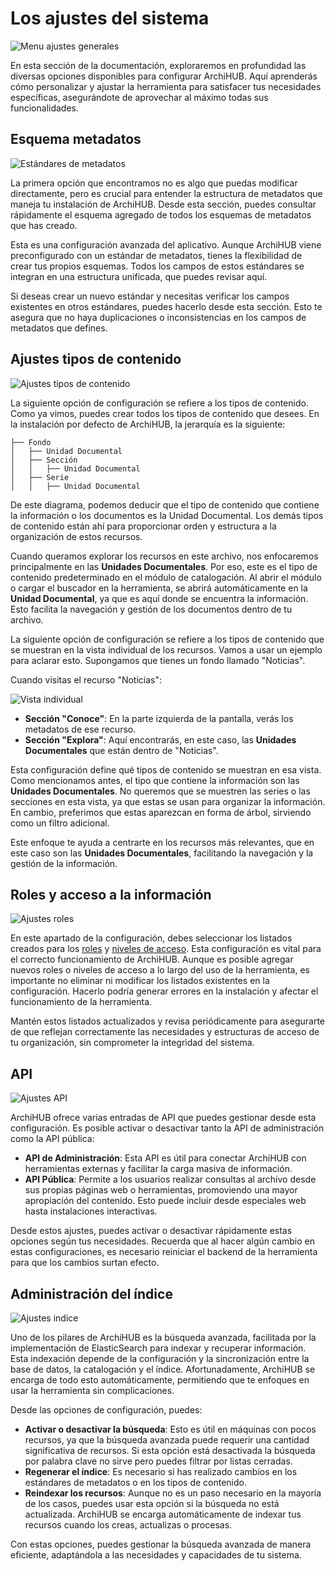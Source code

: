 # Los ajustes del sistema

![Menu ajustes generales](/imagenes/menu_ajustes.gif)

En esta sección de la documentación, exploraremos en profundidad las diversas opciones disponibles para configurar ArchiHUB. Aquí aprenderás cómo personalizar y ajustar la herramienta para satisfacer tus necesidades específicas, asegurándote de aprovechar al máximo todas sus funcionalidades.

## Esquema metadatos

![Estándares de metadatos](/imagenes/estandares.png)

La primera opción que encontramos no es algo que puedas modificar directamente, pero es crucial para entender la estructura de metadatos que maneja tu instalación de ArchiHUB. Desde esta sección, puedes consultar rápidamente el esquema agregado de todos los esquemas de metadatos que has creado.

Esta es una configuración avanzada del aplicativo. Aunque ArchiHUB viene preconfigurado con un estándar de metadatos, tienes la flexibilidad de crear tus propios esquemas. Todos los campos de estos estándares se integran en una estructura unificada, que puedes revisar aquí.

Si deseas crear un nuevo estándar y necesitas verificar los campos existentes en otros estándares, puedes hacerlo desde esta sección. Esto te asegura que no haya duplicaciones o inconsistencias en los campos de metadatos que defines.

## Ajustes tipos de contenido

![Ajustes tipos de contenido](/imagenes/ajustes_tipos.png)

La siguiente opción de configuración se refiere a los tipos de contenido. Como ya vimos, puedes crear todos los tipos de contenido que desees. En la instalación por defecto de ArchiHUB, la jerarquía es la siguiente:

 ```
├── Fondo
│   ├── Unidad Documental
│   ├── Sección
│   │   ├── Unidad Documental
│   ├── Serie
│   │   ├── Unidad Documental
 ```

De este diagrama, podemos deducir que el tipo de contenido que contiene la información o los documentos es la Unidad Documental. Los demás tipos de contenido están ahí para proporcionar orden y estructura a la organización de estos recursos.

Cuando queramos explorar los recursos en este archivo, nos enfocaremos principalmente en las __Unidades Documentales__. Por eso, este es el tipo de contenido predeterminado en el módulo de catalogación. Al abrir el módulo o cargar el buscador en la herramienta, se abrirá automáticamente en la __Unidad Documental__, ya que es aquí donde se encuentra la información. Esto facilita la navegación y gestión de los documentos dentro de tu archivo.

La siguiente opción de configuración se refiere a los tipos de contenido que se muestran en la vista individual de los recursos. Vamos a usar un ejemplo para aclarar esto. Supongamos que tienes un fondo llamado "Noticias".

Cuando visitas el recurso "Noticias":

![Vista individual](/imagenes/vista_individual.png)

- __Sección "Conoce"__: En la parte izquierda de la pantalla, verás los metadatos de ese recurso.
- __Sección "Explora"__: Aquí encontrarás, en este caso, las __Unidades Documentales__ que están dentro de "Noticias".

Esta configuración define qué tipos de contenido se muestran en esa vista. Como mencionamos antes, el tipo que contiene la información son las __Unidades Documentales__. No queremos que se muestren las series o las secciones en esta vista, ya que estas se usan para organizar la información. En cambio, preferimos que estas aparezcan en forma de árbol, sirviendo como un filtro adicional.

Este enfoque te ayuda a centrarte en los recursos más relevantes, que en este caso son las __Unidades Documentales__, facilitando la navegación y la gestión de la información.

## Roles y acceso a la información

![Ajustes roles](/imagenes/ajustes_roles.png)

En este apartado de la configuración, debes seleccionar los listados creados para los [roles](roles.md) y [niveles de acceso](acceso.md). Esta configuración es vital para el correcto funcionamiento de ArchiHUB. Aunque es posible agregar nuevos roles o niveles de acceso a lo largo del uso de la herramienta, es importante no eliminar ni modificar los listados existentes en la configuración. Hacerlo podría generar errores en la instalación y afectar el funcionamiento de la herramienta.

Mantén estos listados actualizados y revisa periódicamente para asegurarte de que reflejan correctamente las necesidades y estructuras de acceso de tu organización, sin comprometer la integridad del sistema.

## API

![Ajustes API](/imagenes/ajustes_api.png)

ArchiHUB ofrece varias entradas de API que puedes gestionar desde esta configuración. Es posible activar o desactivar tanto la API de administración como la API pública:

- __API de Administración__: Esta API es útil para conectar ArchiHUB con herramientas externas y facilitar la carga masiva de información.
- __API Pública__: Permite a los usuarios realizar consultas al archivo desde sus propias páginas web o herramientas, promoviendo una mayor apropiación del contenido. Esto puede incluir desde especiales web hasta instalaciones interactivas.

Desde estos ajustes, puedes activar o desactivar rápidamente estas opciones según tus necesidades. Recuerda que al hacer algún cambio en estas configuraciones, es necesario reiniciar el backend de la herramienta para que los cambios surtan efecto.

## Administración del índice

![Ajustes indice](/imagenes/ajustes_indice.png)

Uno de los pilares de ArchiHUB es la búsqueda avanzada, facilitada por la implementación de ElasticSearch para indexar y recuperar información. Esta indexación depende de la configuración y la sincronización entre la base de datos, la catalogación y el índice. Afortunadamente, ArchiHUB se encarga de todo esto automáticamente, permitiendo que te enfoques en usar la herramienta sin complicaciones.

Desde las opciones de configuración, puedes:

- __Activar o desactivar la búsqueda__: Esto es útil en máquinas con pocos recursos, ya que la búsqueda avanzada puede requerir una cantidad significativa de recursos. Si esta opción está desactivada la búsqueda por palabra clave no sirve pero puedes filtrar por listas cerradas.
- __Regenerar el índice__: Es necesario si has realizado cambios en los estándares de metadatos o en los tipos de contenido.
- __Reindexar los recursos__: Aunque no es un paso necesario en la mayoría de los casos, puedes usar esta opción si la búsqueda no está actualizada. ArchiHUB se encarga automáticamente de indexar tus recursos cuando los creas, actualizas o procesas.

Con estas opciones, puedes gestionar la búsqueda avanzada de manera eficiente, adaptándola a las necesidades y capacidades de tu sistema.